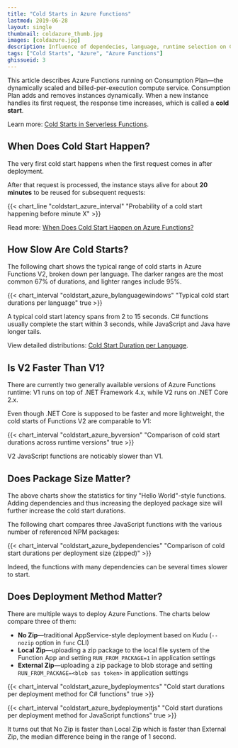 ```yaml
---
title: "Cold Starts in Azure Functions"
lastmod: 2019-06-28
layout: single
thumbnail: coldazure_thumb.jpg
images: [coldazure.jpg]
description: Influence of dependecies, language, runtime selection on Consumption Plan
tags: ["Cold Starts", "Azure", "Azure Functions"]
ghissueid: 3
---
```


This article describes Azure Functions running on Consumption Plan&mdash;the dynamically scaled and billed-per-execution compute service. Consumption Plan adds and removes instances dynamically. When a new instance handles its first request, the response time increases, which is called a **cold start**.

Learn more: [Cold Starts in Serverless Functions](/serverless/coldstarts/define/).

When Does Cold Start Happen?
----------------------------

The very first cold start happens when the first request comes in after deployment.

After that request is processed, the instance stays alive for about **20 minutes** to be reused for subsequent requests:

{{< chart_line
    "coldstart_azure_interval"
    "Probability of a cold start happening before minute X" >}}

Read more: [When Does Cold Start Happen on Azure Functions?](/serverless/coldstarts/azure/intervals/)


How Slow Are Cold Starts?
-------------------------

The following chart shows the typical range of cold starts in Azure Functions V2, broken down per language. The darker ranges are the most common 67% of durations, and lighter ranges include 95%.

{{< chart_interval
    "coldstart_azure_bylanguagewindows"
    "Typical cold start durations per language"
    true >}}

A typical cold start latency spans from 2 to 15 seconds. C# functions usually complete the start within 3 seconds, while JavaScript and Java have longer tails.

View detailed distributions: [Cold Start Duration per Language](/serverless/coldstarts/azure/languages/).

Is V2 Faster Than V1?
---------------------

There are currently two generally available versions of Azure Functions runtime: V1 runs on top of .NET Framework 4.x, while V2 runs on .NET Core 2.x.

Even though .NET Core is supposed to be faster and more lightweight, the cold starts of Functions V2 are comparable to V1:

{{< chart_interval
    "coldstart_azure_byversion"
    "Comparison of cold start durations across runtime versions"
    true >}}

V2 JavaScript functions are noticably slower than V1.

Does Package Size Matter?
-------------------------

The above charts show the statistics for tiny "Hello World"-style functions. Adding dependencies and thus increasing the deployed package size will further increase the cold start durations.

The following chart compares three JavaScript functions with the various number of referenced NPM packages:

{{< chart_interval
    "coldstart_azure_bydependencies"
    "Comparison of cold start durations per deployment size (zipped)" >}}

Indeed, the functions with many dependencies can be several times slower to start.

Does Deployment Method Matter?
------------------------------

There are multiple ways to deploy Azure Functions. The charts below compare three of them:

- **No Zip**&mdash;traditional AppService-style deployment based on Kudu (`--nozip` option in `func` CLI)
- **Local Zip**&mdash;uploading a zip package to the local file system of the Function App and setting `RUN_FROM_PACKAGE=1` in application settings
- **External Zip**&mdash;uploading a zip package to blob storage and setting `RUN_FROM_PACKAGE=<blob sas token>` in application settings

{{< chart_interval
    "coldstart_azure_bydeploymentcs"
    "Cold start durations per deployment method for C# functions"
    true >}}

{{< chart_interval
    "coldstart_azure_bydeploymentjs"
    "Cold start durations per deployment method for JavaScript functions"
    true >}}

It turns out that No Zip is faster than Local Zip which is faster than External Zip, the median difference being in the range of 1 second.